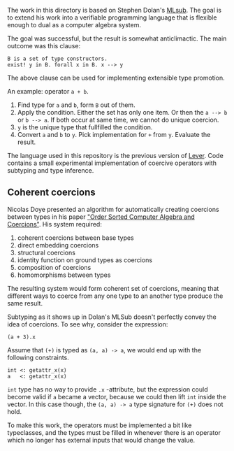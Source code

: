 The work in this directory is based on Stephen Dolan's
[MLsub](https://www.cl.cam.ac.uk/~sd601/mlsub/). The goal is
to extend his work into a verifiable programming language
that is flexible enough to dual as a computer algebra system.

The goal was successful, but the result is somewhat anticlimactic. The
main outcome was this clause:

    B is a set of type constructors.
    exist! y in B. forall x in B. x --> y

The above clause can be used for implementing extensible type promotion. 

An example: operator `a + b`.

 1. Find type for `a` and `b`, form `B` out of them.
 2. Apply the condition. Either the set has only one item.
    Or then the `a --> b` or `b --> a`. If both occur at same time,
    we cannot do unique coercion.
 3. `y` is the unique type that fullfilled the condition.
 4. Convert `a` and `b` to `y`. Pick implementation for `+`
    from `y`. Evaluate the result.

The language used in this repository is the previous version of
[Lever](https://github.com/cheery/lever). Code contains a small experimental
implementation of coercive operators with subtyping and type inference.

## Coherent coercions

Nicolas Doye presented an algorithm for automatically
creating coercions between types in his paper
["Order Sorted Computer Algebra and Coercions"][doye]. His
system required:

 1. coherent coercions between base types
 2. direct embedding coercions
 3. structural coercions
 4. identity function on ground types as coercions
 5. composition of coercions
 6. homomorphisms between types

The resulting system would form coherent set of coercions,
meaning that different ways to coerce from any one type to
an another type produce the same result.

 [doye]: http://axiom-wiki.newsynthesis.org/public/refs/doye-aldor-phd.pdf

Subtyping as it shows up in Dolan's MLSub doesn't perfectly
convey the idea of coercions. To see why, consider the expression:

    (a + 3).x

Assume that `(+)` is typed as `(a, a) -> a`, we would end up with
the following constraints.

    int <: getattr_x(x)
    a   <: getattr_x(x)

`int` type has no way to provide `.x` -attribute, but the expression
could become valid if `a` became a vector, because we could then
lift `int` inside the vector. In this case though, the `(a, a) -> a`
type signature for `(+)` does not hold.

To make this work, the operators must be implemented a bit like typeclasses,
and the types must be filled in whenever there is an operator which no longer
has external inputs that would change the value.

